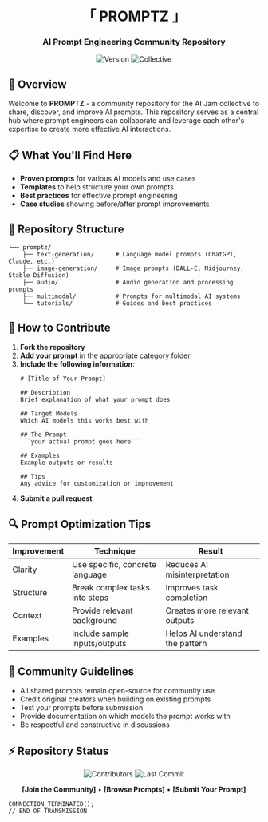 <!-- PROMPTZ -->

<div align="center">
  
# 「 PROMPTZ 」

### AI Prompt Engineering Community Repository

![Version](https://img.shields.io/badge/VERSION-0.1.0-cyan?style=for-the-badge&labelColor=black&color=ff00ff)
![Collective](https://img.shields.io/badge/COMMUNITY-AI_JAM-cyan?style=for-the-badge&labelColor=black&color=00ffff)
</div>

## 🚀 Overview

Welcome to **PROMPTZ** - a community repository for the AI Jam collective to share, discover, and improve AI prompts. This repository serves as a central hub where prompt engineers can collaborate and leverage each other's expertise to create more effective AI interactions.

## 📋 What You'll Find Here

- **Proven prompts** for various AI models and use cases
- **Templates** to help structure your own prompts
- **Best practices** for effective prompt engineering
- **Case studies** showing before/after prompt improvements

## 📁 Repository Structure

```
└── promptz/
    ├── text-generation/      # Language model prompts (ChatGPT, Claude, etc.)
    ├── image-generation/     # Image prompts (DALL-E, Midjourney, Stable Diffusion)
    ├── audio/                # Audio generation and processing prompts
    ├── multimodal/           # Prompts for multimodal AI systems
    └── tutorials/            # Guides and best practices
```

## 🤝 How to Contribute

1. **Fork the repository**
2. **Add your prompt** in the appropriate category folder
3. **Include the following information**:
   ```
   # [Title of Your Prompt]
   
   ## Description
   Brief explanation of what your prompt does
   
   ## Target Models
   Which AI models this works best with
   
   ## The Prompt
   ```your actual prompt goes here```
   
   ## Examples
   Example outputs or results
   
   ## Tips
   Any advice for customization or improvement
   ```
4. **Submit a pull request**

## 🔍 Prompt Optimization Tips

| Improvement | Technique | Result |
|-------------|-----------|--------|
| Clarity | Use specific, concrete language | Reduces AI misinterpretation |
| Structure | Break complex tasks into steps | Improves task completion |
| Context | Provide relevant background | Creates more relevant outputs |
| Examples | Include sample inputs/outputs | Helps AI understand the pattern |

## 📜 Community Guidelines

- All shared prompts remain open-source for community use
- Credit original creators when building on existing prompts
- Test your prompts before submission
- Provide documentation on which models the prompt works with
- Be respectful and constructive in discussions

## ⚡ Repository Status

<div align="center">

![Contributors](https://img.shields.io/github/contributors/user/promptz?style=for-the-badge&labelColor=black&color=00ffff)
![Last Commit](https://img.shields.io/github/last-commit/user/promptz?style=for-the-badge&labelColor=black&color=ff00ff)

**[Join the Community]** • **[Browse Prompts]** • **[Submit Your Prompt]**

</div>

```
CONNECTION_TERMINATED();
// END OF TRANSMISSION
```

</div>
